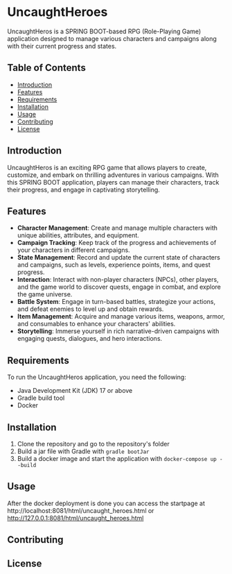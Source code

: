 # UncaughtHeroes

UncaughtHeros is a SPRING BOOT-based RPG (Role-Playing Game) application designed to manage various characters and campaigns along with their current progress and states.

## Table of Contents

- [Introduction](#introduction)
- [Features](#features)
- [Requirements](#requirements)
- [Installation](#installation)
- [Usage](#usage)
- [Contributing](#contributing)
- [License](#license)

## Introduction

UncaughtHeros is an exciting RPG game that allows players to create, customize, and embark on thrilling adventures in various campaigns. With this SPRING BOOT application, players can manage their characters, track their progress, and engage in captivating storytelling.

## Features

- **Character Management**: Create and manage multiple characters with unique abilities, attributes, and equipment.
- **Campaign Tracking**: Keep track of the progress and achievements of your characters in different campaigns.
- **State Management**: Record and update the current state of characters and campaigns, such as levels, experience points, items, and quest progress.
- **Interaction**: Interact with non-player characters (NPCs), other players, and the game world to discover quests, engage in combat, and explore the game universe.
- **Battle System**: Engage in turn-based battles, strategize your actions, and defeat enemies to level up and obtain rewards.
- **Item Management**: Acquire and manage various items, weapons, armor, and consumables to enhance your characters' abilities.
- **Storytelling**: Immerse yourself in rich narrative-driven campaigns with engaging quests, dialogues, and hero interactions.

## Requirements

To run the UncaughtHeros application, you need the following:

- Java Development Kit (JDK) 17 or above
- Gradle build tool
- Docker

## Installation
1. Clone the repository and go to the repository's folder
2. Build a jar file with Gradle with ```gradle bootJar```
3. Build a docker image and start the application with ```docker-compose up --build```

## Usage
After the docker deployment is done you can access the startpage at http://localhost:8081/html/uncaught_heroes.html or http://127.0.0.1:8081/html/uncaught_heroes.html

## Contributing
## License